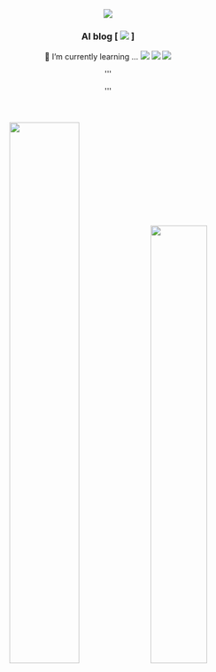 <div align="center">

<div align="center"><img src="https://capsule-render.vercel.app/api?type=waving&color=auto&height=100&section=header&text=NLP%20Researcher%20👋&fontSize=25&animation=fadeIn&fontAlignY=38&desc=%20DongHaeSuh's%20GitHub!&descAlignY=60&descAlign=62"/></div>

###  AI blog [ <a href="https://blog.naver.com/gypsi12" target="_blank"><img src="https://img.shields.io/badge/Naver_Blog-39ff14?style=plastic&logo=#FF9A00&logoColor=39ff14"/></a> ]

🌱 I’m currently learning ...
<a href="https://www.python.org/" target="_blank"><img src="https://img.shields.io/badge/Python-3776AB?style=flat-square&logo=Python&logoColor=white"/></a>
<a href="https://www.tensorflow.org/" target="_blank"><img src="https://img.shields.io/badge/TensorFlow-FF6F00?style=flat-square&logo=TensorFlow&logoColor=white"/></a>
<img src="https://img.shields.io/badge/PyTorch-EE4C2C?style=flat-square&logo=PyTorch&logoColor=white"/></a> 

'''
<!--
[![DonghaeSuh's github stats](https://github-readme-stats.vercel.app/api?username=DonghaeSuh&show_icons=true&count_private=true)](https://github.com/anuraghazra/github-readme-stats)

[![Top Langs](https://github-readme-stats.vercel.app/api/top-langs/?username=DonghaeSuh&layout=compact&hide=HTML)](https://github.com/anuraghazra/github-readme-stats)
-->
'''

<br>
  <br>
  <img src="https://github-readme-stats.vercel.app/api?username=DonghaeSuh&show_icons=true&theme=vue" width="50%" />
  <img src="https://github-readme-stats.vercel.app/api/top-langs/?username=DonghaeSuh&layout=compact&theme=vue" width="45%" />
</div>
